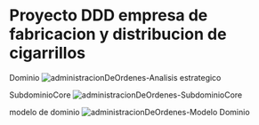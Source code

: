 # Proyecto DDD empresa de fabricacion y distribucion de cigarrillos

Dominio
![administracionDeOrdenes-Analisis estrategico](https://user-images.githubusercontent.com/92289007/147564810-1f946db8-5b9f-40a5-a8c2-7264218881d5.jpg)

SubdominioCore
![administracionDeOrdenes-SubdominioCore](https://user-images.githubusercontent.com/92289007/147566924-d797a45c-1309-496a-ada2-fb4d5574b587.jpg)

modelo de dominio
![administracionDeOrdenes-Modelo Dominio](https://user-images.githubusercontent.com/92289007/147564911-40f5083a-225f-47df-abc8-33b93ede6400.jpg)


